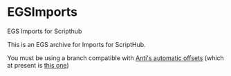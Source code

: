 # EGSImports
EGS Imports for Scripthub

This is an EGS archive for Imports for ScriptHub.

You must be using a branch compatible with [Anti's automatic offsets](https://github.com/antilectual/ScriptHub-AutomaticOffsets) (which at present is [this one](https://github.com/mikebaldi/Idle-Champions/tree/Auto-Updating-Offsets-v2))

